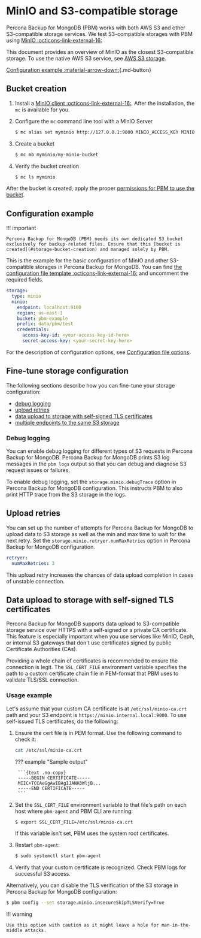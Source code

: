 # MinIO and S3-compatible storage

Percona Backup for MongoDB (PBM) works with both AWS S3 and other S3-compatible storage services. We test S3-compatible storages with PBM using [MinIO :octicons-link-external-16:](https://min.io/)

This document provides an overview of MinIO as the closest S3-compatible storage. To use the native AWS S3 service, see [AWS S3 storage](s3-storage.md).

[Configuration example :material-arrow-down:](#configuration-example){.md-button}

## Bucket creation

1. Install a [MinIO client :octicons-link-external-16:](https://min.io/docs/minio/linux/reference/minio-mc.html#install-mc). After the installation, the `mc` is available for you.

2. Configure the `mc` command line tool with a MinIO Server

    ```{.bash data-prompt="$"}
    $ mc alias set myminio http://127.0.0.1:9000 MINIO_ACCESS_KEY MINIO_SECRET_KEY
    ```
    
3. Create a bucket

    ```{.bash data-prompt="$"}
    $ mc mb myminio/my-minio-bucket
    ```
      
4. Verify the bucket creation

   ```{.bash data-prompt="$"}
   $ mc ls myminio
   ```

After the bucket is created, apply the proper [permissions for PBM to use the bucket](storage-configuration.md#permissions-setup).

## Configuration example

!!! important
    
    Percona Backup for MongoDB (PBM) needs its own dedicated S3 bucket exclusively for backup-related files. Ensure that this [bucket is created](#storage-bucket-creation) and managed solely by PBM.

This is the example for the basic configuration of MinIO and other S3-compatible storages in Percona Backup for MongoDB. You can find [the configuration file template :octicons-link-external-16:](https://github.com/percona/percona-backup-mongodb/blob/v{{release}}/packaging/conf/pbm-conf-reference.yml) and uncomment the required fields.

```yaml
storage:
  type: minio
  minio:
    endpoint: localhost:9100
    region: us-east-1
    bucket: pbm-example
    prefix: data/pbm/test
    credentials:
      access-key-id: <your-access-key-id-here>
      secret-access-key: <your-secret-key-here>
```

For the description of configuration options, see [Configuration file options](../reference/configuration-options.md).

## Fine-tune storage configuration

The following sections describe how you can fine-tune your storage configuration: 

* [debug logging](#debug-logging) 
* [upload retries](#upload-retries) 
* [data upload to storage with self-signed TLS certificates](#data-upload-to-storage-with-self-signed-tls-certificates)  
* [multiple endpoints to the same S3 storage](endpoint-map.md) 

### Debug logging

You can enable debug logging for different types of S3 requests in Percona Backup for MongoDB. Percona Backup for MongoDB prints S3 log messages in the `pbm logs` output so that you can debug and diagnose S3 request issues or failures.

To enable debug logging, set the `storage.minio.debugTrace` option in Percona Backup for MongoDB configuration. This instructs PBM to also print HTTP trace from the S3 storage in the logs.

## Upload retries 

You can set up the number of attempts for Percona Backup for MongoDB to upload data to S3 storage as well as the min and max time to wait for the next retry. Set the `storage.minio.retryer.numMaxRetries` option in Percona Backup for MongoDB configuration.

```yaml
retryer:
  numMaxRetries: 3
```

This upload retry increases the chances of data upload completion in cases of unstable connection.

## Data upload to storage with self-signed TLS certificates

Percona Backup for MongoDB supports data upload to S3-compatible storage service over HTTPS with a self-signed or a private CA certificate. This feature is especially important when you use services like MinIO, Ceph, or internal S3 gateways that don't use certificates signed by public Certificate Authorities (CAs).

Providing a whole chain of certificates is recommended to ensure the connection is legit. The `SSL_CERT_FILE` environment variable specifies the path to a custom certificate chain file in PEM-format that PBM uses to validate TLS/SSL connection. 

### Usage example

Let's assume that your custom CA certificate is at `/etc/ssl/minio-ca.crt` path and your S3 endpoint is `https://minio.internal.local:9000`. To use self-issued TLS certificates, do the following:

1. Ensure the cert file is in PEM format. Use the following command to check it:

    ```bash
    cat /etc/ssl/minio-ca.crt
    ```

    ??? example "Sample output"


        ```{text .no-copy}
        -----BEGIN CERTIFICATE-----
        MIIC+TCCAeGgAwIBAgIJANH3WljB...
        -----END CERTIFICATE-----
        ```

2. Set the `SSL_CERT_FILE` environment variable to that file's path on each host where `pbm-agent` and PBM CLI are running:

    ```{.bash data-prompt="$"}
    $ export SSL_CERT_FILE=/etc/ssl/minio-ca.crt
    ```

    If this variable isn't set, PBM uses the system root certificates.

3. Restart `pbm-agent`:

    ```{.bash data-prompt="$"}
    $ sudo systemctl start pbm-agent
    ```

4. Verify that your custom certificate is recognized. Check PBM logs for successful S3 access. 


Alternatively, you can disable the TLS verification of the S3 storage in Percona Backup for MongoDB configuration:

```{.bash data-prompt="$"}
$ pbm config --set storage.minio.insecureSkipTLSVerify=True
```

!!! warning 

    Use this option with caution as it might leave a hole for man-in-the-middle attacks.

